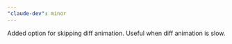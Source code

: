 ```yaml
---
"claude-dev": minor
---
```


Added option for skipping diff animation. Useful when diff animation is slow.
